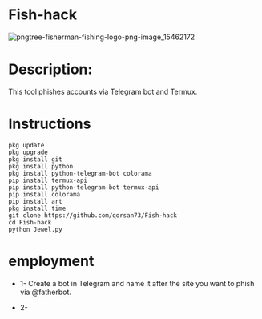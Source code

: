 # Fish-hack
![pngtree-fisherman-fishing-logo-png-image_15462172](https://github.com/user-attachments/assets/28051dca-5252-4bbf-93fb-7d49edc64df6)

# Description:
This tool phishes accounts via Telegram bot and Termux. 

# Instructions

````
pkg update
pkg upgrade
pkg install git
pkg install python
pkg install python-telegram-bot colorama
pip install termux-api
pip install python-telegram-bot termux-api
pip install colorama
pip install art
pkg install time
git clone https://github.com/qorsan73/Fish-hack
cd Fish-hack
python Jewel.py
````
# employment

* 1- Create a bot in Telegram and name it after the site you want to phish via @fatherbot.  

* 2- 
